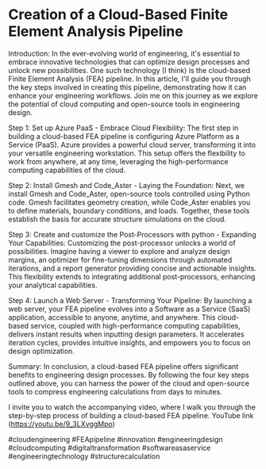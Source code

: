 # Creation of a Cloud-Based Finite Element Analysis Pipeline

Introduction:
In the ever-evolving world of engineering, it's essential to embrace innovative technologies that can optimize design processes and unlock new possibilities. One such technology (I think) is the cloud-based Finite Element Analysis (FEA) pipeline. In this article, I'll guide you through the key steps involved in creating this pipeline, demonstrating how it can enhance your engineering workflows. Join me on this journey as we explore the potential of cloud computing and open-source tools in engineering design.

Step 1: Set up Azure PaaS - Embrace Cloud Flexibility:
The first step in building a cloud-based FEA pipeline is configuring Azure Platform as a Service (PaaS). Azure provides a powerful cloud server, transforming it into your versatile engineering workstation. This setup offers the flexibility to work from anywhere, at any time, leveraging the high-performance computing capabilities of the cloud.

Step 2: Install Gmesh and Code_Aster - Laying the Foundation:
Next, we install Gmesh and Code_Aster, open-source tools controlled using Python code. Gmesh facilitates geometry creation, while Code_Aster enables you to define materials, boundary conditions, and loads. Together, these tools establish the basis for accurate structure simulations on the cloud.

Step 3: Create and customize the Post-Processors with python - Expanding Your Capabilities:
Customizing the post-processor unlocks a world of possibilities. Imagine having a viewer to explore and analyze design margins, an optimizer for fine-tuning dimensions through automated iterations, and a report generator providing concise and actionable insights. This flexibility extends to integrating additional post-processors, enhancing your analytical capabilities.

Step 4: Launch a Web Server - Transforming Your Pipeline:
By launching a web server, your FEA pipeline evolves into a Software as a Service (SaaS) application, accessible to anyone, anytime, and anywhere. This cloud-based service, coupled with high-performance computing capabilities, delivers instant results when inputting design parameters. It accelerates iteration cycles, provides intuitive insights, and empowers you to focus on design optimization.

Summary:
In conclusion, a cloud-based FEA pipeline offers significant benefits to engineering design processes. By following the four key steps outlined above, you can harness the power of the cloud and open-source tools to compress engineering calculations from days to minutes.

I invite you to watch the accompanying video, where I walk you through the step-by-step process of building a cloud-based FEA pipeline. 
YouTube link (https://youtu.be/9_3LXvggMpo)

#cloudengineering #FEApipeline #innovation #engineeringdesign #cloudcomputing #digitaltransformation #softwareasaservice #engineeringtechnology #structurecalculation
